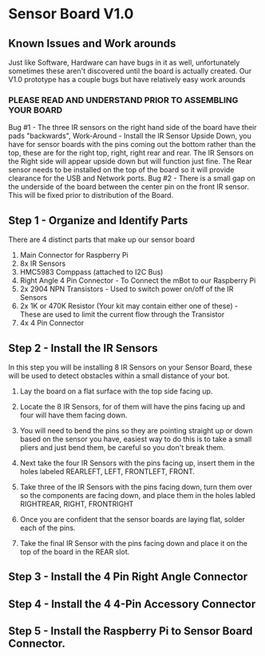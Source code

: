# Sensor Board V1.0

## Known Issues and Work arounds
Just like Software, Hardware can have bugs in it as well, unfortunately sometimes these aren't discovered until the board is actually created.  Our V1.0 prototype has a couple bugs but have relatively easy work arounds

### PLEASE READ AND UNDERSTAND PRIOR TO ASSEMBLING YOUR BOARD
Bug #1 - The three IR sensors on the right hand side of the board have their pads "backwards", Work-Around - Install the IR Sensor Upside Down, you have for sensor boards with the pins coming out the bottom rather than the top, these are for the right top, right, right rear and rear.   The IR Sensors on the Right side will appear upside down but will function just fine.  The Rear sensor needs to be installed on the top of the board so it will provide clearance for the USB and Network ports.
Bug #2 - There is a small gap on the underside of the board between the center pin on the front IR sensor.  This will be fixed prior to distribution of the Board.


## Step 1 - Organize and Identify Parts
There are 4 distinct parts that make up our sensor board
1) Main Connector for Raspberry Pi
2) 8x IR Sensors
3)  HMC5983 Comppass (attached to I2C Bus)
4) Right Angle 4 Pin Connector - To Connect the mBot to our Raspberry Pi
5) 2x 2904 NPN Transistors - Used to switch power on/off of the IR Sensors
6) 2x 1K or 470K Resistor (Your kit may contain either one of these) - These are used to limit the current flow through the Transistor
7) 4x 4 Pin Connector


## Step 2 - Install the IR Sensors
In this step you will be installing 8 IR Sensors on your Sensor Board, these will be used to detect obstacles within a small distance of your bot.

1. Lay the board on a flat surface with the top side facing up.
1. Locate the 8 IR Sensors, for of them will have the pins facing up and four will have them facing down.
1. You will need to bend the pins so they are pointing straight up or down based on the sensor you have, easiest way to do this is to take a small pliers and just bend them, be careful so you don't break them. 
1. Next take the four IR Sensors with the pins facing up, insert them in the holes labeled REARLEFT, LEFT, FRONTLEFT, FRONT.
1. Take three of the IR Sensors with the pins facing down, turn them over so the components are facing down, and place them in the holes labled RIGHTREAR, RIGHT, FRONTRIGHT
1. Once you are confident that the sensor boards are laying flat, solder each of the pins.


1. Take the final IR Sensor with the pins facing down and place it on the top of the board in the REAR slot.





## Step 3 - Install the 4 Pin Right Angle Connector

## Step 4 - Install the 4 4-Pin Accessory Connector

## Step 5 - Install the Raspberry Pi to Sensor Board Connector.